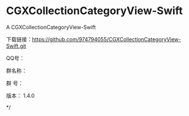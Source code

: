 # CGXCollectionCategoryView-Swift
A CGXCollectionCategoryView-Swift

下载链接：https://github.com/974794055/CGXCollectionCategoryView-Swift.git

QQ号：

群名称：

群   号：

版本： 1.4.0

*/
